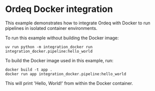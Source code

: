 # Ordeq Docker integration

This example demonstrates how to integrate Ordeq with Docker to run pipelines in isolated container environments.

To run this example without building the Docker image:

```shell
uv run python -m integration_docker run integration_docker.pipeline:hello_world
```

To build the Docker image used in this example, run:

```shell
docker build -t app .
docker run app integration_docker.pipeline:hello_world
```

This will print 'Hello, World!' from within the Docker container.
